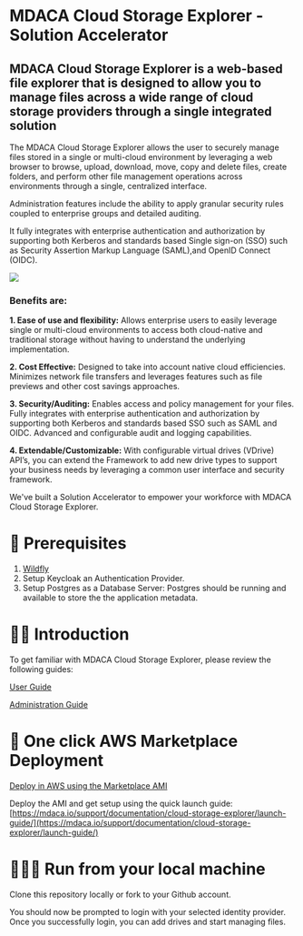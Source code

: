 # MDACA Cloud Storage Explorer - Solution Accelerator
## MDACA Cloud Storage Explorer is a web-based file explorer that is designed to allow you to manage files across a wide range of cloud storage providers through a single integrated solution

The MDACA Cloud Storage Explorer allows the user to securely manage files stored in a single or multi-cloud environment by leveraging a web browser to browse, upload, download, move, copy and delete files, create folders, and perform other file management operations across environments through a single, centralized interface. 

Administration features include the ability to apply granular security rules coupled to enterprise groups and detailed auditing. 

It fully integrates with enterprise authentication and authorization by supporting both Kerberos and standards based Single sign-on (SSO) such as Security Assertion Markup Language (SAML),and OpenID Connect (OIDC).

![](https://mdaca.io/wp-content/uploads/2021/01/storage.png)

### Benefits are:

**1. Ease of use and flexibility:** Allows enterprise users to easily leverage single or multi-cloud environments to access both cloud-native and traditional storage without having to understand the underlying implementation.

**2. Cost Effective:** Designed to take into account native cloud efficiencies. Minimizes network file transfers and leverages features such as file previews and other cost savings approaches.

**3. Security/Auditing:** Enables access and policy management for your files. Fully integrates with enterprise authentication and authorization by supporting both Kerberos and standards based SSO such as SAML and OIDC. Advanced and configurable audit and logging capabilities.

**4. Extendable/Customizable:** With configurable virtual drives (VDrive) API’s, you can extend the Framework to add new drive types to support your business needs by leveraging a common user interface and security framework.

We've built a Solution Accelerator to empower your workforce with MDACA Cloud Storage Explorer.

# 📘 Prerequisites

1. [Wildfly](https://www.wildfly.org/)
2. Setup Keycloak an Authentication Provider.
3. Setup Postgres as a Database Server:
   Postgres should be running and available to store the the application metadata.

# 👋🏻 Introduction

To get familiar with MDACA Cloud Storage Explorer, please review the following guides:

[User Guide](https://mdaca.io/wp-content/uploads/2022/10/MDACA_CloudStorageExplorer_AdminGuide_v3.0.1.pdf)

[Administration Guide](https://mdaca.io/wp-content/uploads/2022/10/MDACA_CloudStorageExplorer_UserGuide_v3.0.1.pdf)

# 💙 One click AWS Marketplace Deployment

[Deploy in AWS using the Marketplace AMI](https://aws.amazon.com/marketplace/pp/prodview-hdhyhdicp72v6)

Deploy the AMI and get setup using the quick launch guide: [https://mdaca.io/support/documentation/cloud-storage-explorer/launch-guide/](https://mdaca.io/support/documentation/cloud-storage-explorer/launch-guide/)

# 👨🏻‍💻 Run from your local machine

Clone this repository locally or fork to your Github account.

You should now be prompted to login with your selected identity provider. Once you successfully login, you can add drives and start managing files.
